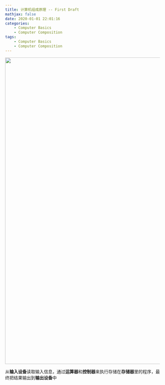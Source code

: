 ```yaml
---
title: 计算机组成原理 -- First Draft
mathjax: false
date: 2020-01-01 22:01:16
categories:
    - Computer Basics
    - Computer Composition
tags:
    - Computer Basics
    - Computer Composition
---
```


<img src='https://computer-composition-1253868755.cos.ap-guangzhou.myqcloud.com/computer-composition-von-neumann-architecture.jpg' width=1000/>

从**输入设备**读取输入信息，通过**运算器**和**控制器**来执行存储在**存储器**里的程序，最终把结果输出到**输出设备**中

<!-- more -->